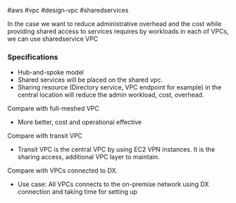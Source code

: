 #aws #vpc #design-vpc #sharedservices

In the case we want to reduce administrative overhead and the cost while providing shared access to services requires by workloads in each of VPCs, we can use sharedservice VPC

### Specifications
- Hub-and-spoke model
- Shared services will be placed on the shared vpc.
- Sharing resource (Directory service, VPC endpoint for example) in the central location will reduce the admin workload, cost, overhead.

Compare with full-meshed VPC
- More better, cost and operational effective

Compare with transit VPC
- Transit VPC is the central VPC by using EC2 VPN instances. It is the sharing access, additional VPC layer to maintain.

Compare with VPCs connected to DX.
- Use case: All VPCs connects to the on-premise network using DX connection and taking time for setting up